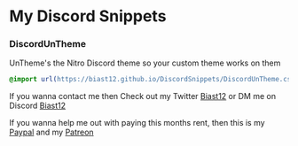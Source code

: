 # My Discord Snippets

### DiscordUnTheme
UnTheme's the Nitro Discord theme so your custom theme works on them
```css
@import url(https://biast12.github.io/DiscordSnippets/DiscordUnTheme.css);
```

If you wanna contact me then Check out my Twitter [Biast12](https://twitter.com/Biast12) or DM me on Discord [Biast12](https://discordapp.com/channels/@me/648679147085889536)

If you wanna help me out with paying this months rent, then this is my [Paypal](https://Paypal.me/Biast12) and my [Patreon](http://patreon.com/Biast12)